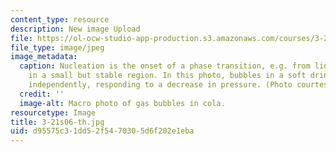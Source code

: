 ```yaml
---
content_type: resource
description: New image Upload
file: https://ol-ocw-studio-app-production.s3.amazonaws.com/courses/3-21-kinetic-processes-in-materials-spring-2006/d95575c31dd52f5470305d6f202e1eba_3-21s06-th.jpg
file_type: image/jpeg
image_metadata:
  caption: Nucleation is the onset of a phase transition, e.g. from liquid to gas,
    in a small but stable region. In this photo, bubbles in a soft drink each nucleate
    independently, responding to a decrease in pressure. (Photo courtesy of [Wikipedia](http://en.wikipedia.org/wiki/Main_Page).)
  credit: ''
  image-alt: Macro photo of gas bubbles in cola.
resourcetype: Image
title: 3-21s06-th.jpg
uid: d95575c3-1dd5-2f54-7030-5d6f202e1eba
---
```

